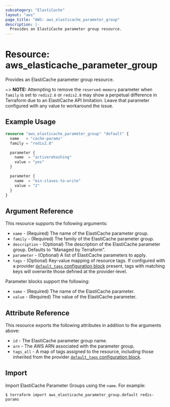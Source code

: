 ```yaml
---
subcategory: "ElastiCache"
layout: "aws"
page_title: "AWS: aws_elasticache_parameter_group"
description: |-
  Provides an ElastiCache parameter group resource.
---
```


# Resource: aws_elasticache_parameter_group

Provides an ElastiCache parameter group resource.

~> **NOTE:** Attempting to remove the `reserved-memory` parameter when `family` is set to `redis2.6` or `redis2.8` may show a perpetual difference in Terraform due to an ElastiCache API limitation. Leave that parameter configured with any value to workaround the issue.

## Example Usage

```terraform
resource "aws_elasticache_parameter_group" "default" {
  name   = "cache-params"
  family = "redis2.8"

  parameter {
    name  = "activerehashing"
    value = "yes"
  }

  parameter {
    name  = "min-slaves-to-write"
    value = "2"
  }
}
```

## Argument Reference

This resource supports the following arguments:

* `name` - (Required) The name of the ElastiCache parameter group.
* `family` - (Required) The family of the ElastiCache parameter group.
* `description` - (Optional) The description of the ElastiCache parameter group. Defaults to "Managed by Terraform".
* `parameter` - (Optional) A list of ElastiCache parameters to apply.
* `tags` - (Optional) Key-value mapping of resource tags. If configured with a provider [`default_tags` configuration block](https://registry.terraform.io/providers/hashicorp/aws/latest/docs#default_tags-configuration-block) present, tags with matching keys will overwrite those defined at the provider-level.

Parameter blocks support the following:

* `name` - (Required) The name of the ElastiCache parameter.
* `value` - (Required) The value of the ElastiCache parameter.

## Attribute Reference

This resource exports the following attributes in addition to the arguments above:

* `id` - The ElastiCache parameter group name.
* `arn` - The AWS ARN associated with the parameter group.
* `tags_all` - A map of tags assigned to the resource, including those inherited from the provider [`default_tags` configuration block](https://registry.terraform.io/providers/hashicorp/aws/latest/docs#default_tags-configuration-block).

## Import

Import ElastiCache Parameter Groups using the `name`. For example:

```
$ terraform import aws_elasticache_parameter_group.default redis-params
```
